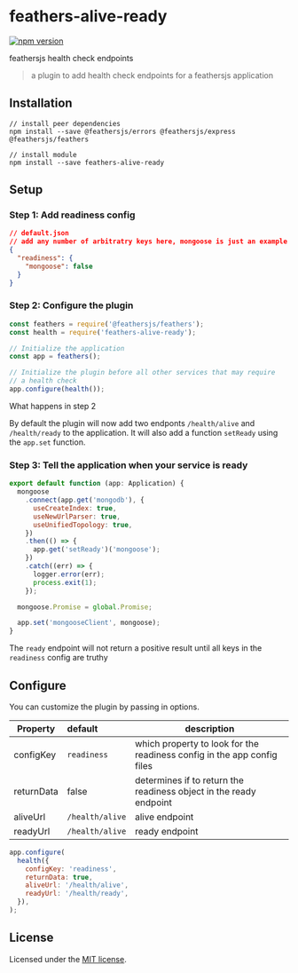 # feathers-alive-ready

[![npm version](https://badge.fury.io/js/feathers-alive-ready.svg)](https://badge.fury.io/js/feathers-alive-ready)

feathersjs health check endpoints

> a plugin to add health check endpoints for a feathersjs application

## Installation

```
// install peer dependencies
npm install --save @feathersjs/errors @feathersjs/express @feathersjs/feathers

// install module
npm install --save feathers-alive-ready
```

## Setup

### Step 1: Add readiness config

```json
// default.json
// add any number of arbitratry keys here, mongoose is just an example
{
  "readiness": {
    "mongoose": false
  }
}
```

### Step 2: Configure the plugin

```js
const feathers = require('@feathersjs/feathers');
const health = require('feathers-alive-ready');

// Initialize the application
const app = feathers();

// Initialize the plugin before all other services that may require
// a health check
app.configure(health());
```

What happens in step 2

By default the plugin will now add two endponts `/health/alive` and `/health/ready` to the application.
It will also add a function `setReady` using the `app.set` function.

### Step 3: Tell the application when your service is ready

```js
export default function (app: Application) {
  mongoose
    .connect(app.get('mongodb'), {
      useCreateIndex: true,
      useNewUrlParser: true,
      useUnifiedTopology: true,
    })
    .then(() => {
      app.get('setReady')('mongoose');
    })
    .catch((err) => {
      logger.error(err);
      process.exit(1);
    });

  mongoose.Promise = global.Promise;

  app.set('mongooseClient', mongoose);
}
```

The `ready` endpoint will not return a positive result until all keys in the `readiness` config are truthy

## Configure

You can customize the plugin by passing in options.

| Property   | default         | description                                                             |
| ---------- | :-------------- | ----------------------------------------------------------------------- |
| configKey  | `readiness`     | which property to look for the readiness config in the app config files |
| returnData | false           | determines if to return the readiness object in the ready endpoint      |
| aliveUrl   | `/health/alive` | alive endpoint                                                          |
| readyUrl   | `/health/alive` | ready endpoint                                                          |

```js
app.configure(
  health({
    configKey: 'readiness',
    returnData: true,
    aliveUrl: '/health/alive',
    readyUrl: '/health/ready',
  }),
);
```

## License

Licensed under the [MIT license](LICENSE).
